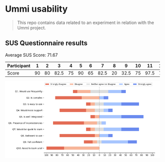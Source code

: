 
# Ummi usability
> This repo contains data related to an experiment in relation with the Ummi project. 

## SUS Questionnaire results
Average SUS Score: 71.67

<center>

| Participant | 1  | 2  | 3    | 4  | 5  | 6  | 7    | 8  | 9    | 10 | 11   | 12 |
|-------------|----|----|------|----|----|----|------|----|------|----|------|----|
| Score       | 90 | 80 | 82.5 | 75 | 90 | 65 | 82.5 | 20 | 32.5 | 75 | 97.5 | 70 |

![results](results.png)

</center>
